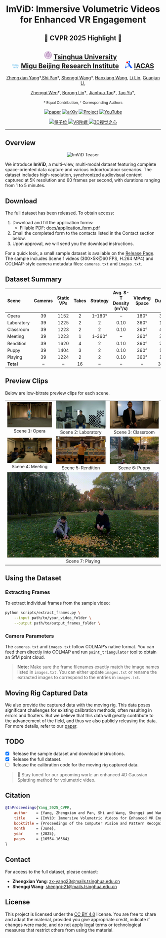 <div align="center">

# ImViD: Immersive Volumetric Videos for Enhanced VR Engagement

<h2 align="center">
  🌟 CVPR 2025 Highlight 🌟
</h2>
 
<h2 align="center">
  <img src="assets/tsinghua.png" alt="Tsinghua" width="24" /> 
  <strong><a href="https://www.tsinghua.edu.cn/">Tsinghua University</a></strong> &nbsp;&nbsp;
  <br>
  <img src="assets/migu.png" alt="Migu" width="24" /> 
  <strong><a href="https://www.migu.cn/">Migu Beijing Research Institute</a></strong> &nbsp;&nbsp;
  <img src="assets/casia.jpg" alt="CASIA" width="24" /> 
  <strong><a href="http://www.ia.cas.cn/">IACAS</a></strong>
</h2>

[Zhengxian Yang]()\*,[Shi Pan]()\*, [Shengqi Wang]()*, [Haoxiang Wang](), [Li Lin](), [Guanjun Li](),

[Zhengqi Wen]()†, [Borong Lin](https://www.arch.tsinghua.edu.cn/info/Building%20Science%20and%20Technology/1804)†, [Jianhua Tao](https://www.au.tsinghua.edu.cn/info/1104/2986.htm)†, [Tao Yu](https://ytrock.com/)†,

<p align="center"><small>  
* Equal Contribution,  
† Corresponding Authors  
</small></p>

[![paper](https://img.shields.io/badge/CVPR‑2025‑OpenAccess-brightgreen.svg)](https://openaccess.thecvf.com/content/CVPR2025/html/Yang_ImViD_Immersive_Volumetric_Videos_for_Enhanced_VR_Engagement_CVPR_2025_paper.html)
[![arXiv](https://img.shields.io/badge/arXiv-2503.14359-orange.svg)](https://arxiv.org/abs/2503.14359)
[![Project](https://img.shields.io/badge/Project-Page-blue.svg)](https://yzxqh.github.io/ImViD/)
[![YouTube](https://img.shields.io/badge/YouTube-Video-red?logo=youtube)](https://www.youtube.com/watch?v=qRl8lEAIPGI)

<p align="center">
  <a href="https://www.qbitai.com/2025/06/293352.html">
    <img src="https://img.shields.io/badge/量子位-深度解读-orange?style=flat-square" alt="量子位"/>
  </a>
  <a href="https://mp.weixin.qq.com/s/Pq-4varyObluQDlO2wdZdg">
    <img src="https://img.shields.io/badge/VR陀螺-微信公众号-green?logo=wechat&style=flat-square" alt="VR陀螺"/>
  </a>
  <a href="https://mp.weixin.qq.com/s/h37fSyYOfsucUrt1bIytHA">
    <img src="https://img.shields.io/badge/3D视觉之心-微信公众号-blue?logo=wechat&style=flat-square" alt="3D视觉之心"/>
  </a>
</p>
</div>

---

## Overview
<p align="center">
  <img src="assets/trailercollage2.jpg" alt="ImViD Teaser" width="90%" />
</p>

We introduce **ImViD**, a multi-view, multi-modal dataset featuring complete space-oriented data capture and various indoor/outdoor scenarios. The dataset includes high-resolution, synchronized audiovisual content captured at 5K resolution and 60 frames per second, with durations ranging from 1 to 5 minutes.

## Download
The full dataset has been released. To obtain access:

1. Download and fill the application forms: 
   - Fillable PDF: [docs/application_form.pdf](docs/application_form.pdf)
2. Email the completed form to the contacts listed in the Contact section below.
3. Upon approval, we will send you the download instructions.

For a quick look, a small sample dataset is available on the [Release Page](https://github.com/Metaverse-AI-Lab-THU/ImViD/releases/tag/v0.2). The sample includes Scene 1 videos (300×5K@60 FPS, H.264 MP4) and COLMAP-style camera metadata files: `cameras.txt` and `images.txt`.

## Dataset Summary

| Scene      | Cameras | Static VPs | Takes | Strategy   | Avg. S-T Density (m³/s) | Viewing Space | Duration | Storage (GB) |
| :--------- | :-------:| :---------: | :----: | :---------: | :-----------------------: | :-----------: | :-------: | :----------: |
| Opera     | 39      | 1152      | 2     | 1–180°     | –                       | 180°          | 3:22     | 226         |
| Laboratory | 39      | 1225      | 2     | 2          | 0.10                    | 360°          | 1:42     | 137.3       |
| Classroom  | 39      | 1223      | 2     | 2          | 0.10                    | 360°          | 4:42     | 497         |
| Meeting    | 39      | 1223      | 1     | 1–360°     | –                       | 360°          | 3:16     | 114         |
| Rendition  | 39      | 1620      | 4     | 2          | 0.10                    | 360°          | 2:02     | 516         |
| Puppy      | 39      | 1404      | 3     | 2          | 0.10                    | 360°          | 1:50     | 359         |
| Playing    | 39      | 1224      | 2     | 2          | 0.10                    | 360°          | 1:10     | 220         |
| **Total**  | –       | –         | 16    | –          | –                       | –             | 38:46    | 2069.3      |

## Preview Clips

Below are low-bitrate preview clips for each scene.

<table align="center">
  <tr>
    <td align="center">
      <img
        src="assets/scene1.gif"
        alt="Scene 1: Opera Preview"/><br/>
      Scene 1: Opera
    </td>
    <td align="center">
      <img
        src="assets/scene2.gif"
        alt="Scene 2: Laboratory Preview"/><br/>
      Scene 2: Laboratory
    </td>
    <td align="center">
      <img
        src="assets/scene3.gif"
        alt="Scene 3: Classroom Preview"/><br/>
      Scene 3: Classroom
    </td>
  <tr>
  <tr>
    <td align="center">
      <img
        src="assets/scene4.gif"
        alt="Scene 4: Meeting Preview"/><br/>
      Scene 4: Meeting
    </td>
    <td align="center">
      <img
        src="assets/scene5.gif"
        alt="Scene 5: Rendition Preview"/><br/>
      Scene 5: Rendition
    </td>
    <td align="center">
      <img
        src="assets/scene6.gif"
        alt="Scene 6: Puppy Preview"/><br/>
      Scene 6: Puppy
    </td>
  </tr>
  <tr>
    <td align="center" colspan="3">
      <img
        src="assets/scene7.gif"
        alt="Scene 7: Playing Preview"/><br/>
      Scene 7: Playing
    </td>
  </tr>
</table>

## Using the Dataset

### Extracting Frames

To extract individual frames from the sample video:
```bash
python scripts/extract_frames.py \
    --input path/to/your_video_folder \
    --output path/to/output_frames_folder \
```

### Camera Parameters

The `cameras.txt` and `images.txt` follow COLMAP’s native format. You can feed them directly into COLMAP and run `point_triangulator` tool to obtain an SfM point cloud.

> **Note:** Make sure the frame filenames exactly match the image names listed in `images.txt`. You can either update `images.txt` or rename the extracted images to correspond to the entries in `images.txt`.

## Moving Rig Captured Data

We also provide the captured data with the moving rig. This data poses significant challenges for existing calibration methods, often resulting in errors and floaters. But we believe that this data will greatly contribute to the advancement of the field, and thus we also publicly releasing the data. For more details, refer to our [paper](https://arxiv.org/abs/2503.14359).

## TODO
- [x] Release the sample dataset and download instructions.
- [x] Release the full dataset.
- [ ] Release the calibration code for the moving rig captured data.

> 🎉 Stay tuned for our upcoming work: an enhanced 4D Gaussian Splatting method for volumetric video.

## Citation
```bibtex
@InProceedings{Yang_2025_CVPR,
    author    = {Yang, Zhengxian and Pan, Shi and Wang, Shengqi and Wang, Haoxiang and Lin, Li and Li, Guanjun and Wen, Zhengqi and Lin, Borong and Tao, Jianhua and Yu, Tao},
    title     = {ImViD: Immersive Volumetric Videos for Enhanced VR Engagement},
    booktitle = {Proceedings of the Computer Vision and Pattern Recognition Conference (CVPR)},
    month     = {June},
    year      = {2025},
    pages     = {16554-16564}
}
```

## Contact

For access to the full dataset, please contact:
- **Zhengxian Yang**: zx-yang23@mails.tsinghua.edu.cn
- **Shengqi Wang**: shengqi-21@mails.tsinghua.edu.cn

## License
This project is licensed under the [CC BY 4.0](https://creativecommons.org/licenses/by/4.0/) license. You are free to share and adapt the material, provided you give appropriate credit, indicate if changes were made, and do not apply legal terms or technological measures that restrict others from using the material.
